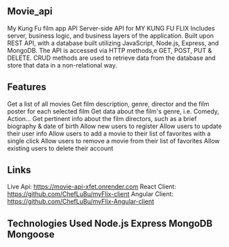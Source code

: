 ## Movie_api
My Kung Fu film app API Server-side API for MY KUNG FU FLIX Includes server, business logic, and business layers of the application. Built upon REST API, with a database built utilizing JavaScript, Node.js, Express, and MongoDB. The API is accessed via HTTP methods,e GET, POST, PUT & DELETE. CRUD methods are used to retrieve data from the database and store that data in a non-relational way.

## Features
Get a list of all movies Get film description, genre, director and the film poster for each selected film Get data about the film's genre, i.e. Comedy, Action... Get pertinent info about the film directors, such as a brief biography & date of birth Allow new users to register Allow users to update their user info Allow users to add a movie to their list of favorites with a single click Allow users to remove a movie from their list of favorites Allow existing users to delete their account


## Links
Live Api: https://movie-api-xfet.onrender.com React Client: https://github.com/ChefLuBu/myFlix-client Angular Client: https://github.com/ChefLuBu/myFlix-Angular-client

## Technologies Used Node.js Express MongoDB Mongoose
